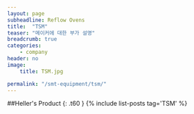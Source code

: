 ```yaml
---
layout: page
subheadline: Reflow Ovens
title:  "TSM"
teaser: "메이커에 대한 부가 설명"
breadcrumb: true
categories:
    - company
header: no
image:
    title: TSM.jpg

permalink: "/smt-equipment/tsm/"
---
```


##Heller's Product
{: .t60 }
{% include list-posts tag='TSM' %}
